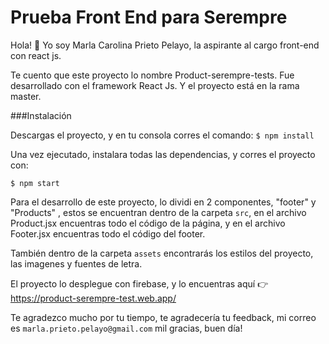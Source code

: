 
# Prueba Front End para Serempre
Hola! 👋
Yo soy Marla Carolina Prieto Pelayo, la aspirante al cargo front-end con react js.

Te cuento que este proyecto lo nombre Product-serempre-tests. Fue desarrollado con el framework React Js. Y el proyecto está en la rama master.

###Instalación 

Descargas el proyecto, y en tu consola corres el comando:
`$ npm install `

Una vez ejecutado, instalara todas las dependencias, y corres el proyecto con:

`$ npm start`

Para el desarrollo de este proyecto, lo dividi en 2 componentes, "footer" y "Products" , estos se encuentran dentro de la carpeta `src`, en el archivo Product.jsx encuentras todo el código de la página, y en el archivo Footer.jsx encuentras todo el código del footer. 

También dentro de la carpeta `assets` encontrarás los estilos del proyecto, las imagenes y fuentes de letra.

El proyecto lo desplegue con firebase, y lo encuentras aquí 👉 https://product-serempre-test.web.app/

Te agradezco mucho por tu tiempo, te agradecería tu feedback, mi correo es `marla.prieto.pelayo@gmail.com` mil gracias, buen día!
